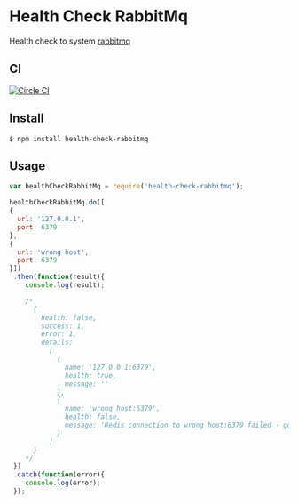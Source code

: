 # Health Check RabbitMq

Health check to system [rabbitmq](https://www.rabbitmq.com/)

## CI
[![Circle CI](https://circleci.com/gh/LucasRodrigues/health-check-rabbitmq.svg?style=svg)](https://circleci.com/gh/LucasRodrigues/health-check-rabbitmq)

## Install

```
$ npm install health-check-rabbitmq
```

## Usage

```js
var healthCheckRabbitMq = require('health-check-rabbitmq');

healthCheckRabbitMq.do([
{
  url: '127.0.0.1',
  port: 6379
},
{
  url: 'wrong host',
  port: 6379
}])
 .then(function(result){
    console.log(result);

    /*
      {
        health: false,
        success: 1,
        error: 1,
        details:
          [
            {
              name: '127.0.0.1:6379',
              health: true,
              message: ''
            },
            {
              name: 'wrong host:6379',
              health: false,
              message: 'Redis connection to wrong host:6379 failed - getaddrinfo ENOTFOUND wrong host wrong host:6379'
            }
          ]
      }
    */
 })
 .catch(function(error){
    console.log(error);
 });
```
